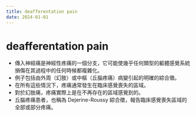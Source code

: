 ```yaml
---
title: deafferentation pain
date: 2024-01-01
---
```

# deafferentation pain

- 傳入神經痛是神經性疼痛的一個分支，它可能使幾乎任何類型的軀體感覺系統損傷在其過程中的任何時候都複雜化。
- 例子包括由外周（幻肢）或中樞（丘腦疼痛）病變引起的明確的綜合徵。
- 在所有這些情況下，疼痛通常發生在臨床感覺喪失的區域。
- 對於幻肢痛，疼痛實際上是在不再存在的區域感覺到的。
- 丘腦疼痛患者，也稱為 Dejerine-Roussy 綜合徵，報告臨床感覺喪失區域的全部或部分疼痛。
